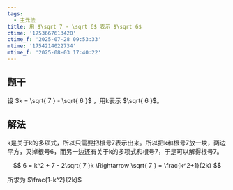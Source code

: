 ```yaml
---
tags:
  - 主元法
title: 用 $\sqrt 7 - \sqrt 6$ 表示 $\sqrt 6$
ctime: '1753667613420'
ctime_f: '2025-07-28 09:53:33'
mtime: '1754214022734'
mtime_f: '2025-08-03 17:40:22'
---
```


## 题干

设 $k = \sqrt{ 7 } - \sqrt{ 6 }$ ，用k表示 $\sqrt{ 6 }$。

## 解法

k是关于k的多项式，所以只需要把根号7表示出来。所以把k和根号7放一块，两边平方，灭掉根号6，而另一边还有关于k的多项式和根号7，于是可以解得根号7。

$$
6 = k^2 + 7 - 2\sqrt{ 7 }k \Rightarrow \sqrt{ 7 } = \frac{k^2+1}{2k}
$$

所求为 $\frac{1-k^2}{2k}$
